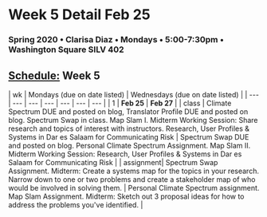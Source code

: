 # Week 5 Detail Feb 25

### Spring 2020 • Clarisa Diaz • Mondays • 5:00-7:30pm • Washington Square SILV 402

## [Schedule:](./) Week 5

| wk | Mondays \(due on date listed\) | Wednesdays \(due on date listed\) |
| --- | --- | --- | --- | --- | --- | --- |
| 1 | **Feb 25** | **Feb 27** |
| class | Climate Spectrum DUE and posted on blog, Translator Profile DUE and posted on blog. Spectrum Swap in class. Map Slam I. Midterm Working Session: Share research and topics of interest with instructors. Research, User Profiles & Systems in Dar es Salaam for Communicating Risk |  Spectrum Swap DUE and posted on blog. Personal Climate Spectrum Assignment.  Map Slam II.  Midterm Working Session: Research, User Profiles & Systems in Dar es Salaam for Communicating Risk |
| assignment| Spectrum Swap Assignment. Midterm: Create a systems map for the topics in your research. Narrow down to one or two problems and create a stakeholder map of who would be involved in solving them.  | Personal Climate Spectrum assignment. Map Slam Assignment. Midterm: Sketch out 3 proposal ideas for how to address the problems you've identified.   |
